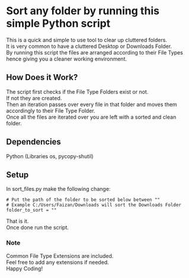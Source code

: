 # Sort any folder by running this simple Python script
This is a quick and simple to use tool to clear up cluttered folders.  
It is very common to have a cluttered Desktop or Downloads Folder.  
By running this script the files are arranged according to their File Types hence giving you a cleaner working environment.  

## How Does it Work?
The script first checks if the File Type Folders exist or not.  
If not they are created.  
Then an iteration passes over every file in that folder and moves them accordingly to
their File Type Folder.  
Once all the files are iterated over you are left with a sorted and clean folder.  

## Dependencies
Python (Libraries os, pycopy-shutil)

## Setup
In sort_files.py make the following change:  
```
# Put the path of the folder to be sorted below between ""
# Example C:/Users/Faizan/Downloads will sort the Downloads Folder
folder_to_sort = ""
```
That is it.  
Once done run the script.  

### Note
Common File Type Extensions are included.  
Feel free to add any extensions if needed.  
Happy Coding!
